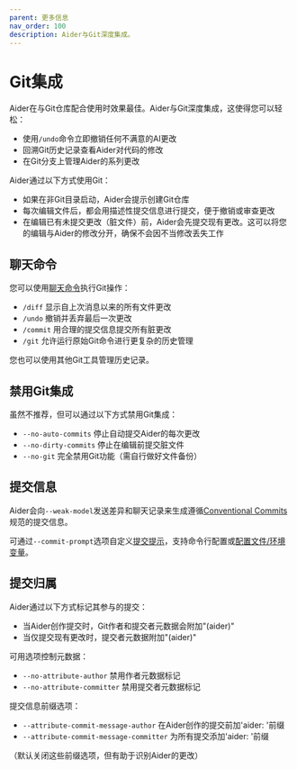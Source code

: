 ```yaml
---
parent: 更多信息
nav_order: 100
description: Aider与Git深度集成。
---
```


# Git集成

Aider在与Git仓库配合使用时效果最佳。Aider与Git深度集成，这使得您可以轻松：

- 使用`/undo`命令立即撤销任何不满意的AI更改
- 回溯Git历史记录查看Aider对代码的修改
- 在Git分支上管理Aider的系列更改

Aider通过以下方式使用Git：

- 如果在非Git目录启动，Aider会提示创建Git仓库
- 每次编辑文件后，都会用描述性提交信息进行提交，便于撤销或审查更改
- 在编辑已有未提交更改（脏文件）前，Aider会先提交现有更改。这可以将您的编辑与Aider的修改分开，确保不会因不当修改丢失工作

## 聊天命令

您可以使用[聊天命令](/docs/usage/commands.html)执行Git操作：

- `/diff` 显示自上次消息以来的所有文件更改
- `/undo` 撤销并丢弃最后一次更改
- `/commit` 用合理的提交信息提交所有脏更改
- `/git` 允许运行原始Git命令进行更复杂的历史管理

您也可以使用其他Git工具管理历史记录。

## 禁用Git集成

虽然不推荐，但可以通过以下方式禁用Git集成：

- `--no-auto-commits` 停止自动提交Aider的每次更改
- `--no-dirty-commits` 停止在编辑前提交脏文件
- `--no-git` 完全禁用Git功能（需自行做好文件备份）

## 提交信息

Aider会向`--weak-model`发送差异和聊天记录来生成遵循[Conventional Commits](https://www.conventionalcommits.org/en/v1.0.0/)规范的提交信息。

可通过`--commit-prompt`选项自定义[提交提示](https://github.com/Aider-AI/aider/blob/main/aider/prompts.py#L5)，支持命令行配置或[配置文件/环境变量](https://aider.chat/docs/config.html)。

## 提交归属

Aider通过以下方式标记其参与的提交：

- 当Aider创作提交时，Git作者和提交者元数据会附加"(aider)"
- 当仅提交现有更改时，提交者元数据附加"(aider)"

可用选项控制元数据：
- `--no-attribute-author` 禁用作者元数据标记
- `--no-attribute-committer` 禁用提交者元数据标记

提交信息前缀选项：
- `--attribute-commit-message-author` 在Aider创作的提交前加'aider: '前缀
- `--attribute-commit-message-committer` 为所有提交添加'aider: '前缀

（默认关闭这些前缀选项，但有助于识别Aider的更改）
